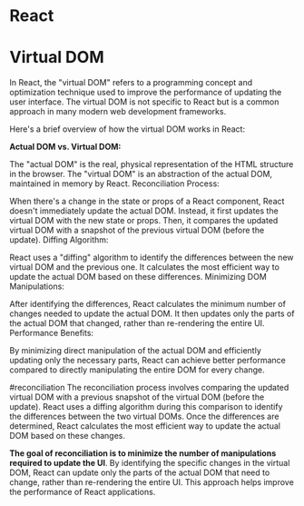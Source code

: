 # React
# Virtual DOM
In React, the "virtual DOM" refers to a programming concept and optimization technique used to improve the performance of updating the user interface. The virtual DOM is not specific to React but is a common approach in many modern web development frameworks.

Here's a brief overview of how the virtual DOM works in React:

**Actual DOM vs. Virtual DOM:**

The "actual DOM" is the real, physical representation of the HTML structure in the browser.
The "virtual DOM" is an abstraction of the actual DOM, maintained in memory by React.
Reconciliation Process:

When there's a change in the state or props of a React component, React doesn't immediately update the actual DOM.
Instead, it first updates the virtual DOM with the new state or props.
Then, it compares the updated virtual DOM with a snapshot of the previous virtual DOM (before the update).
Diffing Algorithm:

React uses a "diffing" algorithm to identify the differences between the new virtual DOM and the previous one.
It calculates the most efficient way to update the actual DOM based on these differences.
Minimizing DOM Manipulations:

After identifying the differences, React calculates the minimum number of changes needed to update the actual DOM.
It then updates only the parts of the actual DOM that changed, rather than re-rendering the entire UI.
Performance Benefits:

By minimizing direct manipulation of the actual DOM and efficiently updating only the necessary parts, React can achieve better performance compared to directly manipulating the entire DOM for every change.

#reconciliation
The reconciliation process involves comparing the updated virtual DOM with a previous snapshot of the virtual DOM (before the update). React uses a diffing algorithm during this comparison to identify the differences between the two virtual DOMs. Once the differences are determined, React calculates the most efficient way to update the actual DOM based on these changes.

**The goal of reconciliation is to minimize the number of manipulations required to update the UI**. By identifying the specific changes in the virtual DOM, React can update only the parts of the actual DOM that need to change, rather than re-rendering the entire UI. This approach helps improve the performance of React applications.
